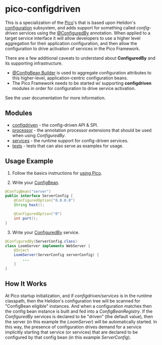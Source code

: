 # pico-configdriven

This is a specialization of the [Pico](../)'s that is based upon </i>Helidon's [configuration](../../config)</i> subsystem, and adds support for something called <i>config-driven</i> services using the [@ConfiguredBy](./configdriven/src/main/java/io/helidon/pico/configdriven/ConfiguredBy.java) annotation. When applied to a target service interface it will allow developers to use a higher level aggregation for their application configuration, and then allow the configuration to drive activation of services in the Pico Framework.

There are a few additional caveats to understand about <b>ConfiguredBy</b> and its supporting infrastructure.

* [@ConfigBean Builder](../../builder/builder-config) is used to aggregate configuration attributes to this higher-level, application-centric configuration beans.
* The Pico Framework needs to be started w/ supporting <b>configdriven</b> modules in order for configuration to drive service activation.

See the user documentation for more information.

## Modules
* [configdriven](configdriven) - the config-driven API & SPI.
* [processor](processor) - the annotation processor extensions that should be used when using <i>ConfiguredBy</i>.
* [services](services) - the runtime support for config-driven services.
* [tests](tests) - tests that can also serve as examples for usage.

## Usage Example
1. Follow the basics instructions for [using Pico](../pico/README.md).

2. Write your [ConfigBean](../../builder/builder-config).

```java
@ConfigBean("server")
public interface ServerConfig {
    @ConfiguredOption("0.0.0.0")
    String host();

    @ConfiguredOption("0")
    int port();
}
```

3. Write your [ConfiguredBy](./configdriven/src/main/java/io/helidon/pico/configdriven/ConfiguredBy.java) service.

```java
@ConfiguredBy(ServerConfig.class)
class LoomServer implements WebServer {
    @Inject
    LoomServer(ServerConfig serverConfig) {
        ...
    }
}
```

## How It Works
At Pico startup initialization, and if <i>configdriven/services</i> is in the runtime classpath, then the Helidon's configuration tree will be scanned for "ConfigBean eligible" instances. And when a configuration matches then the config bean instance is built and fed into a <i>ConfigBeanRegistry</i>. If the <i>ConfiguredBy</i> services is declared to be "driven" (the default value), then the server (in this example the <i>LoomServer</i>) will be automatically started. In this way, the presence of configuration drives demand for a service implicitly starting that service (or services) that are declared to be configured by that config bean (in this example <i>ServerConfig</i>).

